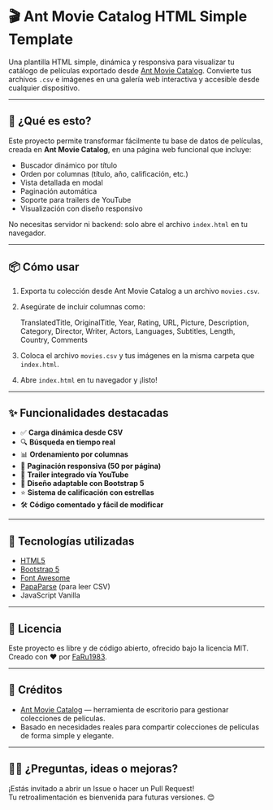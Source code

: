 # 🎬 Ant Movie Catalog HTML Simple Template

Una plantilla HTML simple, dinámica y responsiva para visualizar tu catálogo de películas exportado desde [Ant Movie Catalog](https://antp.be/software/moviecatalog). Convierte tus archivos `.csv` e imágenes en una galería web interactiva y accesible desde cualquier dispositivo.

---

## 🚀 ¿Qué es esto?

Este proyecto permite transformar fácilmente tu base de datos de películas, creada en **Ant Movie Catalog**, en una página web funcional que incluye:

- Buscador dinámico por título
- Orden por columnas (título, año, calificación, etc.)
- Vista detallada en modal
- Paginación automática
- Soporte para trailers de YouTube
- Visualización con diseño responsivo

No necesitas servidor ni backend: solo abre el archivo `index.html` en tu navegador.

---

## 📦 Cómo usar

1. Exporta tu colección desde Ant Movie Catalog a un archivo `movies.csv`.
2. Asegúrate de incluir columnas como:

    TranslatedTitle, OriginalTitle, Year, Rating, URL, Picture, 
    Description, Category, Director, Writer, Actors, 
    Languages, Subtitles, Length, Country, Comments

3. Coloca el archivo `movies.csv` y tus imágenes en la misma carpeta que `index.html`.
4. Abre `index.html` en tu navegador y ¡listo!

---

## ✨ Funcionalidades destacadas

- ✅ **Carga dinámica desde CSV**
- 🔍 **Búsqueda en tiempo real**
- 📊 **Ordenamiento por columnas**
- 🧭 **Paginación responsiva (50 por página)**
- 🎥 **Trailer integrado vía YouTube**
- 📱 **Diseño adaptable con Bootstrap 5**
- ⭐ **Sistema de calificación con estrellas**
- 🛠️ **Código comentado y fácil de modificar**

---

## 🧩 Tecnologías utilizadas

- [HTML5](https://developer.mozilla.org/en-US/docs/Web/Guide/HTML/HTML5)
- [Bootstrap 5](https://getbootstrap.com/)
- [Font Awesome](https://fontawesome.com/)
- [PapaParse](https://www.papaparse.com/) (para leer CSV)
- JavaScript Vanilla

---

## 📄 Licencia

Este proyecto es libre y de código abierto, ofrecido bajo la licencia MIT.  
Creado con ❤️ por [FaRu1983](https://github.com/faru1983).

---

## 🌟 Créditos

- [Ant Movie Catalog](https://antp.be/software/moviecatalog) — herramienta de escritorio para gestionar colecciones de películas.
- Basado en necesidades reales para compartir colecciones de películas de forma simple y elegante.

---

## 🙋‍♂️ ¿Preguntas, ideas o mejoras?

¡Estás invitado a abrir un Issue o hacer un Pull Request!  
Tu retroalimentación es bienvenida para futuras versiones. 😊

